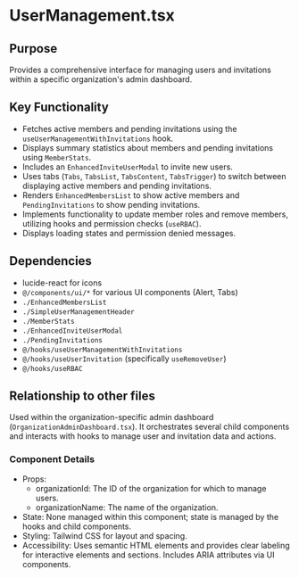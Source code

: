 # UserManagement.tsx

## Purpose
Provides a comprehensive interface for managing users and invitations within a specific organization's admin dashboard.

## Key Functionality
- Fetches active members and pending invitations using the `useUserManagementWithInvitations` hook.
- Displays summary statistics about members and pending invitations using `MemberStats`.
- Includes an `EnhancedInviteUserModal` to invite new users.
- Uses tabs (`Tabs`, `TabsList`, `TabsContent`, `TabsTrigger`) to switch between displaying active members and pending invitations.
- Renders `EnhancedMembersList` to show active members and `PendingInvitations` to show pending invitations.
- Implements functionality to update member roles and remove members, utilizing hooks and permission checks (`useRBAC`).
- Displays loading states and permission denied messages.

## Dependencies
- lucide-react for icons
- `@/components/ui/*` for various UI components (Alert, Tabs)
- `./EnhancedMembersList`
- `./SimpleUserManagementHeader`
- `./MemberStats`
- `./EnhancedInviteUserModal`
- `./PendingInvitations`
- `@/hooks/useUserManagementWithInvitations`
- `@/hooks/useUserInvitation` (specifically `useRemoveUser`)
- `@/hooks/useRBAC`

## Relationship to other files
Used within the organization-specific admin dashboard (`OrganizationAdminDashboard.tsx`). It orchestrates several child components and interacts with hooks to manage user and invitation data and actions.

### Component Details
- Props:
  - organizationId: The ID of the organization for which to manage users.
  - organizationName: The name of the organization.
- State: None managed within this component; state is managed by the hooks and child components.
- Styling: Tailwind CSS for layout and spacing.
- Accessibility: Uses semantic HTML elements and provides clear labeling for interactive elements and sections. Includes ARIA attributes via UI components.